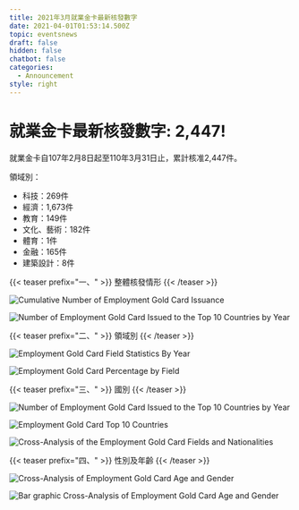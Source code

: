 ```yaml
---
title: 2021年3月就業金卡最新核發數字
date: 2021-04-01T01:53:14.500Z
topic: eventsnews
draft: false
hidden: false
chatbot: false
categories:
  - Announcement
style: right
---
```

# 就業金卡最新核發數字: 2,447!

就業金卡自107年2月8日起至110年3月31日止，累計核准2,447件。 

領域別：

* 科技：269件
* 經濟：1,673件
* 教育：149件
* 文化、藝術：182件
* 體育：1件
* 金融：165件
* 建築設計：8件

{{< teaser prefix="一、" >}}
整體核發情形
{{< /teaser >}}

![Cumulative Number of Employment Gold Card Issuance](/cms-uploads/cumulative-number-of-employment-gold-card-issuance.jpg)

![Number of Employment Gold Card Issued to the Top 10 Countries by Year](/cms-uploads/就業金卡歷年核發張數.jpg)

{{< teaser prefix="二、" >}}
領域別
{{< /teaser >}}

![Employment Gold Card Field Statistics By Year](/cms-uploads/就業金卡歷年領域別統計.jpg)

![Employment Gold Card Percentage by Field](/cms-uploads/就業金卡領域別比例.jpg)

{{< teaser prefix="三、" >}}
國別
{{< /teaser >}}



![Number of Employment Gold Card Issued to the Top 10 Countries by Year](/cms-uploads/就業金卡歷年十大國別核發張數.jpg)

![Employment Gold Card Top 10 Countries](/cms-uploads/就業金卡前十大國別.jpg)

![Cross-Analysis of the Employment Gold Card Fields and Nationalities](/cms-uploads/就業金卡領域別及國籍別交叉分析.png)

{{< teaser prefix="四、" >}}
性別及年齡
{{< /teaser >}}

![Cross-Analysis of Employment Gold Card Age and Gender](/cms-uploads/就業金卡性別及年齡交叉分析.png)

![Bar graphic Cross-Analysis of Employment Gold Card Age and Gender](/cms-uploads/就業金卡年齡及性別.png)